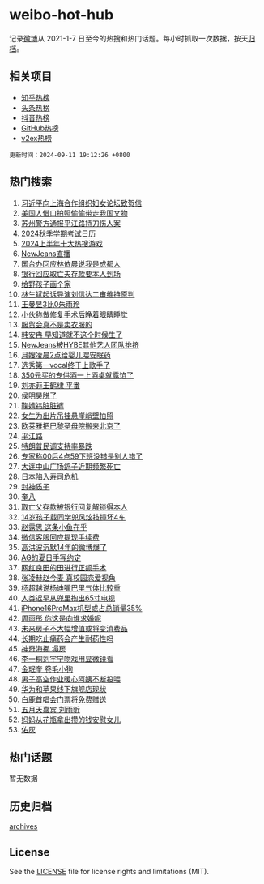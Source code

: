 # weibo-hot-hub

记录[微博](https://www.weibo.com)从 2021-1-7 日至今的热搜和热门话题。每小时抓取一次数据，按天[归档](archives)。

## 相关项目

- [知乎热榜](https://github.com/lonnyzhang423/zhihu-hot-hub)
- [头条热榜](https://github.com/lonnyzhang423/toutiao-hot-hub)
- [抖音热榜](https://github.com/lonnyzhang423/douyin-hot-hub)
- [GitHub热榜](https://github.com/lonnyzhang423/github-hot-hub)
- [v2ex热榜](https://github.com/lonnyzhang423/v2ex-hot-hub)


`更新时间：2024-09-11 19:12:26 +0800`

## 热门搜索

1. [习近平向上海合作组织妇女论坛致贺信](https://m.weibo.cn/search?containerid=100103type%3D1%26t%3D10%26q%3D%23%E4%B9%A0%E8%BF%91%E5%B9%B3%E5%90%91%E4%B8%8A%E6%B5%B7%E5%90%88%E4%BD%9C%E7%BB%84%E7%BB%87%E5%A6%87%E5%A5%B3%E8%AE%BA%E5%9D%9B%E8%87%B4%E8%B4%BA%E4%BF%A1%23&stream_entry_id=51&isnewpage=1&extparam=seat%3D1%26filter_type%3Drealtimehot%26stream_entry_id%3D51%26c_type%3D51%26q%3D%2523%25E4%25B9%25A0%25E8%25BF%2591%25E5%25B9%25B3%25E5%2590%2591%25E4%25B8%258A%25E6%25B5%25B7%25E5%2590%2588%25E4%25BD%259C%25E7%25BB%2584%25E7%25BB%2587%25E5%25A6%2587%25E5%25A5%25B3%25E8%25AE%25BA%25E5%259D%259B%25E8%2587%25B4%25E8%25B4%25BA%25E4%25BF%25A1%2523%26cate%3D10103%26dgr%3D0%26pos%3D0%26display_time%3D1726053145%26pre_seqid%3D172605314530301448938)
1. [美国人借口拍照偷偷带走我国文物](https://m.weibo.cn/search?containerid=100103type%3D1%26t%3D10%26q%3D%23%E7%BE%8E%E5%9B%BD%E4%BA%BA%E5%80%9F%E5%8F%A3%E6%8B%8D%E7%85%A7%E5%81%B7%E5%81%B7%E5%B8%A6%E8%B5%B0%E6%88%91%E5%9B%BD%E6%96%87%E7%89%A9%23&stream_entry_id=31&isnewpage=1&extparam=seat%3D1%26lcate%3D5001%26c_type%3D31%26band_rank%3D1%26q%3D%2523%25E7%25BE%258E%25E5%259B%25BD%25E4%25BA%25BA%25E5%2580%259F%25E5%258F%25A3%25E6%258B%258D%25E7%2585%25A7%25E5%2581%25B7%25E5%2581%25B7%25E5%25B8%25A6%25E8%25B5%25B0%25E6%2588%2591%25E5%259B%25BD%25E6%2596%2587%25E7%2589%25A9%2523%26dgr%3D0%26pos%3D0%26stream_entry_id%3D31%26flag%3D2%26cate%3D5001%26realpos%3D1%26filter_type%3Drealtimehot%26display_time%3D1726053145%26pre_seqid%3D172605314530301448938)
1. [苏州警方通报平江路持刀伤人案](https://m.weibo.cn/search?containerid=100103type%3D1%26t%3D10%26q%3D%23%E8%8B%8F%E5%B7%9E%E8%AD%A6%E6%96%B9%E9%80%9A%E6%8A%A5%E5%B9%B3%E6%B1%9F%E8%B7%AF%E6%8C%81%E5%88%80%E4%BC%A4%E4%BA%BA%E6%A1%88%23&stream_entry_id=31&isnewpage=1&extparam=seat%3D1%26lcate%3D5001%26c_type%3D31%26band_rank%3D2%26q%3D%2523%25E8%258B%258F%25E5%25B7%259E%25E8%25AD%25A6%25E6%2596%25B9%25E9%2580%259A%25E6%258A%25A5%25E5%25B9%25B3%25E6%25B1%259F%25E8%25B7%25AF%25E6%258C%2581%25E5%2588%2580%25E4%25BC%25A4%25E4%25BA%25BA%25E6%25A1%2588%2523%26dgr%3D0%26pos%3D1%26stream_entry_id%3D31%26flag%3D1%26cate%3D5001%26realpos%3D2%26filter_type%3Drealtimehot%26display_time%3D1726053145%26pre_seqid%3D172605314530301448938)
1. [2024秋季学期考试日历](https://m.weibo.cn/search?containerid=100103type%3D1%26t%3D10%26q%3D%232024%E7%A7%8B%E5%AD%A3%E5%AD%A6%E6%9C%9F%E8%80%83%E8%AF%95%E6%97%A5%E5%8E%86%23&stream_entry_id=31&isnewpage=1&extparam=seat%3D1%26lcate%3D5001%26c_type%3D31%26band_rank%3D3%26q%3D%25232024%25E7%25A7%258B%25E5%25AD%25A3%25E5%25AD%25A6%25E6%259C%259F%25E8%2580%2583%25E8%25AF%2595%25E6%2597%25A5%25E5%258E%2586%2523%26dgr%3D0%26pos%3D2%26stream_entry_id%3D31%26flag%3D0%26cate%3D5001%26realpos%3D3%26filter_type%3Drealtimehot%26display_time%3D1726053145%26pre_seqid%3D172605314530301448938)
1. [2024上半年十大热搜游戏](https://m.weibo.cn/search?containerid=100103type%3D1%26t%3D10%26q%3D%232024%E4%B8%8A%E5%8D%8A%E5%B9%B4%E5%8D%81%E5%A4%A7%E7%83%AD%E6%90%9C%E6%B8%B8%E6%88%8F%23&stream_entry_id=31&isnewpage=1&extparam=seat%3D1%26lcate%3D5001%26c_type%3D31%26band_rank%3D4%26cate%3D5001%26is_ad_pos%3D1%26pos%3D3%26adid%3D254845%26stream_entry_id%3D31%26filter_type%3Drealtimehot%26q%3D%25232024%25E4%25B8%258A%25E5%258D%258A%25E5%25B9%25B4%25E5%258D%2581%25E5%25A4%25A7%25E7%2583%25AD%25E6%2590%259C%25E6%25B8%25B8%25E6%2588%258F%2523%26dgr%3D0%26display_time%3D1726053145%26pre_seqid%3D172605314530301448938)
1. [NewJeans直播](https://m.weibo.cn/search?containerid=100103type%3D1%26t%3D10%26q%3D%23NewJeans%E7%9B%B4%E6%92%AD%23&stream_entry_id=31&isnewpage=1&extparam=seat%3D1%26lcate%3D5001%26c_type%3D31%26band_rank%3D4%26q%3D%2523NewJeans%25E7%259B%25B4%25E6%2592%25AD%2523%26dgr%3D0%26pos%3D4%26stream_entry_id%3D31%26flag%3D1%26cate%3D5001%26realpos%3D4%26filter_type%3Drealtimehot%26display_time%3D1726053145%26pre_seqid%3D172605314530301448938)
1. [国台办回应林依晨说我是成都人](https://m.weibo.cn/search?containerid=100103type%3D1%26t%3D10%26q%3D%23%E5%9B%BD%E5%8F%B0%E5%8A%9E%E5%9B%9E%E5%BA%94%E6%9E%97%E4%BE%9D%E6%99%A8%E8%AF%B4%E6%88%91%E6%98%AF%E6%88%90%E9%83%BD%E4%BA%BA%23&stream_entry_id=31&isnewpage=1&extparam=seat%3D1%26lcate%3D5001%26c_type%3D31%26band_rank%3D5%26q%3D%2523%25E5%259B%25BD%25E5%258F%25B0%25E5%258A%259E%25E5%259B%259E%25E5%25BA%2594%25E6%259E%2597%25E4%25BE%259D%25E6%2599%25A8%25E8%25AF%25B4%25E6%2588%2591%25E6%2598%25AF%25E6%2588%2590%25E9%2583%25BD%25E4%25BA%25BA%2523%26dgr%3D0%26pos%3D5%26stream_entry_id%3D31%26flag%3D0%26cate%3D5001%26realpos%3D5%26filter_type%3Drealtimehot%26display_time%3D1726053145%26pre_seqid%3D172605314530301448938)
1. [银行回应取亡夫存款要本人到场](https://m.weibo.cn/search?containerid=100103type%3D1%26t%3D10%26q%3D%23%E9%93%B6%E8%A1%8C%E5%9B%9E%E5%BA%94%E5%8F%96%E4%BA%A1%E5%A4%AB%E5%AD%98%E6%AC%BE%E8%A6%81%E6%9C%AC%E4%BA%BA%E5%88%B0%E5%9C%BA%23&stream_entry_id=31&isnewpage=1&extparam=seat%3D1%26lcate%3D5001%26c_type%3D31%26band_rank%3D6%26q%3D%2523%25E9%2593%25B6%25E8%25A1%258C%25E5%259B%259E%25E5%25BA%2594%25E5%258F%2596%25E4%25BA%25A1%25E5%25A4%25AB%25E5%25AD%2598%25E6%25AC%25BE%25E8%25A6%2581%25E6%259C%25AC%25E4%25BA%25BA%25E5%2588%25B0%25E5%259C%25BA%2523%26dgr%3D0%26pos%3D6%26stream_entry_id%3D31%26flag%3D0%26cate%3D5001%26realpos%3D6%26filter_type%3Drealtimehot%26display_time%3D1726053145%26pre_seqid%3D172605314530301448938)
1. [给野孩子画个家](https://m.weibo.cn/search?containerid=100103type%3D1%26t%3D10%26q%3D%23%E7%BB%99%E9%87%8E%E5%AD%A9%E5%AD%90%E7%94%BB%E4%B8%AA%E5%AE%B6%23&stream_entry_id=31&isnewpage=1&extparam=seat%3D1%26lcate%3D5001%26c_type%3D31%26band_rank%3D7%26cate%3D5001%26is_ad_pos%3D1%26pos%3D7%26adid%3D254674%26stream_entry_id%3D31%26filter_type%3Drealtimehot%26q%3D%2523%25E7%25BB%2599%25E9%2587%258E%25E5%25AD%25A9%25E5%25AD%2590%25E7%2594%25BB%25E4%25B8%25AA%25E5%25AE%25B6%2523%26dgr%3D0%26display_time%3D1726053145%26pre_seqid%3D172605314530301448938)
1. [林生斌起诉导演刘信达二审维持原判](https://m.weibo.cn/search?containerid=100103type%3D1%26t%3D10%26q%3D%23%E6%9E%97%E7%94%9F%E6%96%8C%E8%B5%B7%E8%AF%89%E5%AF%BC%E6%BC%94%E5%88%98%E4%BF%A1%E8%BE%BE%E4%BA%8C%E5%AE%A1%E7%BB%B4%E6%8C%81%E5%8E%9F%E5%88%A4%23&stream_entry_id=31&isnewpage=1&extparam=seat%3D1%26lcate%3D5001%26c_type%3D31%26band_rank%3D7%26q%3D%2523%25E6%259E%2597%25E7%2594%259F%25E6%2596%258C%25E8%25B5%25B7%25E8%25AF%2589%25E5%25AF%25BC%25E6%25BC%2594%25E5%2588%2598%25E4%25BF%25A1%25E8%25BE%25BE%25E4%25BA%258C%25E5%25AE%25A1%25E7%25BB%25B4%25E6%258C%2581%25E5%258E%259F%25E5%2588%25A4%2523%26dgr%3D0%26pos%3D8%26stream_entry_id%3D31%26flag%3D0%26cate%3D5001%26realpos%3D7%26filter_type%3Drealtimehot%26display_time%3D1726053145%26pre_seqid%3D172605314530301448938)
1. [王曼昱3比0朱雨玲](https://m.weibo.cn/search?containerid=100103type%3D1%26t%3D10%26q%3D%23%E7%8E%8B%E6%9B%BC%E6%98%B13%E6%AF%940%E6%9C%B1%E9%9B%A8%E7%8E%B2%23&stream_entry_id=31&isnewpage=1&extparam=seat%3D1%26lcate%3D5001%26c_type%3D31%26band_rank%3D8%26q%3D%2523%25E7%258E%258B%25E6%259B%25BC%25E6%2598%25B13%25E6%25AF%25940%25E6%259C%25B1%25E9%259B%25A8%25E7%258E%25B2%2523%26dgr%3D0%26pos%3D9%26stream_entry_id%3D31%26flag%3D1%26cate%3D5001%26realpos%3D8%26filter_type%3Drealtimehot%26display_time%3D1726053145%26pre_seqid%3D172605314530301448938)
1. [小伙称做修复手术后睁着眼睛睡觉](https://m.weibo.cn/search?containerid=100103type%3D1%26t%3D10%26q%3D%23%E5%B0%8F%E4%BC%99%E7%A7%B0%E5%81%9A%E4%BF%AE%E5%A4%8D%E6%89%8B%E6%9C%AF%E5%90%8E%E7%9D%81%E7%9D%80%E7%9C%BC%E7%9D%9B%E7%9D%A1%E8%A7%89%23&stream_entry_id=31&isnewpage=1&extparam=seat%3D1%26lcate%3D5001%26c_type%3D31%26band_rank%3D9%26q%3D%2523%25E5%25B0%258F%25E4%25BC%2599%25E7%25A7%25B0%25E5%2581%259A%25E4%25BF%25AE%25E5%25A4%258D%25E6%2589%258B%25E6%259C%25AF%25E5%2590%258E%25E7%259D%2581%25E7%259D%2580%25E7%259C%25BC%25E7%259D%259B%25E7%259D%25A1%25E8%25A7%2589%2523%26dgr%3D0%26pos%3D10%26stream_entry_id%3D31%26flag%3D0%26cate%3D5001%26realpos%3D9%26filter_type%3Drealtimehot%26display_time%3D1726053145%26pre_seqid%3D172605314530301448938)
1. [服贸会真不是卖衣服的](https://m.weibo.cn/search?containerid=100103type%3D1%26t%3D10%26q%3D%23%E6%9C%8D%E8%B4%B8%E4%BC%9A%E7%9C%9F%E4%B8%8D%E6%98%AF%E5%8D%96%E8%A1%A3%E6%9C%8D%E7%9A%84%23&stream_entry_id=31&isnewpage=1&extparam=seat%3D1%26lcate%3D5001%26c_type%3D31%26band_rank%3D10%26q%3D%2523%25E6%259C%258D%25E8%25B4%25B8%25E4%25BC%259A%25E7%259C%259F%25E4%25B8%258D%25E6%2598%25AF%25E5%258D%2596%25E8%25A1%25A3%25E6%259C%258D%25E7%259A%2584%2523%26dgr%3D0%26pos%3D11%26stream_entry_id%3D31%26flag%3D1%26cate%3D5001%26realpos%3D10%26filter_type%3Drealtimehot%26display_time%3D1726053145%26pre_seqid%3D172605314530301448938)
1. [韩安冉 早知道就不这个时候生了](https://m.weibo.cn/search?containerid=100103type%3D1%26t%3D10%26q%3D%E9%9F%A9%E5%AE%89%E5%86%89+%E6%97%A9%E7%9F%A5%E9%81%93%E5%B0%B1%E4%B8%8D%E8%BF%99%E4%B8%AA%E6%97%B6%E5%80%99%E7%94%9F%E4%BA%86&stream_entry_id=31&isnewpage=1&extparam=seat%3D1%26lcate%3D5001%26c_type%3D31%26band_rank%3D11%26q%3D%25E9%259F%25A9%25E5%25AE%2589%25E5%2586%2589%2520%25E6%2597%25A9%25E7%259F%25A5%25E9%2581%2593%25E5%25B0%25B1%25E4%25B8%258D%25E8%25BF%2599%25E4%25B8%25AA%25E6%2597%25B6%25E5%2580%2599%25E7%2594%259F%25E4%25BA%2586%26dgr%3D0%26pos%3D12%26stream_entry_id%3D31%26flag%3D1%26cate%3D5001%26realpos%3D11%26filter_type%3Drealtimehot%26display_time%3D1726053145%26pre_seqid%3D172605314530301448938)
1. [NewJeans被HYBE其他艺人团队排挤](https://m.weibo.cn/search?containerid=100103type%3D1%26t%3D10%26q%3D%23NewJeans%E8%A2%ABHYBE%E5%85%B6%E4%BB%96%E8%89%BA%E4%BA%BA%E5%9B%A2%E9%98%9F%E6%8E%92%E6%8C%A4%23&stream_entry_id=31&isnewpage=1&extparam=seat%3D1%26lcate%3D5001%26c_type%3D31%26band_rank%3D12%26q%3D%2523NewJeans%25E8%25A2%25ABHYBE%25E5%2585%25B6%25E4%25BB%2596%25E8%2589%25BA%25E4%25BA%25BA%25E5%259B%25A2%25E9%2598%259F%25E6%258E%2592%25E6%258C%25A4%2523%26dgr%3D0%26pos%3D13%26stream_entry_id%3D31%26flag%3D1%26cate%3D5001%26realpos%3D12%26filter_type%3Drealtimehot%26display_time%3D1726053145%26pre_seqid%3D172605314530301448938)
1. [月嫂凌晨2点给婴儿喂安眠药](https://m.weibo.cn/search?containerid=100103type%3D1%26t%3D10%26q%3D%23%E6%9C%88%E5%AB%82%E5%87%8C%E6%99%A82%E7%82%B9%E7%BB%99%E5%A9%B4%E5%84%BF%E5%96%82%E5%AE%89%E7%9C%A0%E8%8D%AF%23&stream_entry_id=31&isnewpage=1&extparam=seat%3D1%26lcate%3D5001%26c_type%3D31%26band_rank%3D13%26q%3D%2523%25E6%259C%2588%25E5%25AB%2582%25E5%2587%258C%25E6%2599%25A82%25E7%2582%25B9%25E7%25BB%2599%25E5%25A9%25B4%25E5%2584%25BF%25E5%2596%2582%25E5%25AE%2589%25E7%259C%25A0%25E8%258D%25AF%2523%26dgr%3D0%26pos%3D14%26stream_entry_id%3D31%26flag%3D2%26cate%3D5001%26realpos%3D13%26filter_type%3Drealtimehot%26display_time%3D1726053145%26pre_seqid%3D172605314530301448938)
1. [选秀第一vocal终于上歌手了](https://m.weibo.cn/search?containerid=100103type%3D1%26t%3D10%26q%3D%E9%80%89%E7%A7%80%E7%AC%AC%E4%B8%80vocal%E7%BB%88%E4%BA%8E%E4%B8%8A%E6%AD%8C%E6%89%8B%E4%BA%86&stream_entry_id=31&isnewpage=1&extparam=seat%3D1%26lcate%3D5001%26c_type%3D31%26band_rank%3D14%26q%3D%25E9%2580%2589%25E7%25A7%2580%25E7%25AC%25AC%25E4%25B8%2580vocal%25E7%25BB%2588%25E4%25BA%258E%25E4%25B8%258A%25E6%25AD%258C%25E6%2589%258B%25E4%25BA%2586%26dgr%3D0%26pos%3D15%26stream_entry_id%3D31%26flag%3D0%26cate%3D5001%26realpos%3D14%26filter_type%3Drealtimehot%26display_time%3D1726053145%26pre_seqid%3D172605314530301448938)
1. [350元买的专供酒一上酒桌就露馅了](https://m.weibo.cn/search?containerid=100103type%3D1%26t%3D10%26q%3D%23350%E5%85%83%E4%B9%B0%E7%9A%84%E4%B8%93%E4%BE%9B%E9%85%92%E4%B8%80%E4%B8%8A%E9%85%92%E6%A1%8C%E5%B0%B1%E9%9C%B2%E9%A6%85%E4%BA%86%23&stream_entry_id=31&isnewpage=1&extparam=seat%3D1%26lcate%3D5001%26c_type%3D31%26band_rank%3D15%26q%3D%2523350%25E5%2585%2583%25E4%25B9%25B0%25E7%259A%2584%25E4%25B8%2593%25E4%25BE%259B%25E9%2585%2592%25E4%25B8%2580%25E4%25B8%258A%25E9%2585%2592%25E6%25A1%258C%25E5%25B0%25B1%25E9%259C%25B2%25E9%25A6%2585%25E4%25BA%2586%2523%26dgr%3D0%26pos%3D16%26stream_entry_id%3D31%26flag%3D1%26cate%3D5001%26realpos%3D15%26filter_type%3Drealtimehot%26display_time%3D1726053145%26pre_seqid%3D172605314530301448938)
1. [刘亦菲王鹤棣 平番](https://m.weibo.cn/search?containerid=100103type%3D1%26t%3D10%26q%3D%E5%88%98%E4%BA%A6%E8%8F%B2%E7%8E%8B%E9%B9%A4%E6%A3%A3+%E5%B9%B3%E7%95%AA&stream_entry_id=31&isnewpage=1&extparam=seat%3D1%26lcate%3D5001%26c_type%3D31%26band_rank%3D16%26q%3D%25E5%2588%2598%25E4%25BA%25A6%25E8%258F%25B2%25E7%258E%258B%25E9%25B9%25A4%25E6%25A3%25A3%2520%25E5%25B9%25B3%25E7%2595%25AA%26dgr%3D0%26pos%3D17%26stream_entry_id%3D31%26flag%3D0%26cate%3D5001%26realpos%3D16%26filter_type%3Drealtimehot%26display_time%3D1726053145%26pre_seqid%3D172605314530301448938)
1. [侯明昊脱了](https://m.weibo.cn/search?containerid=100103type%3D1%26t%3D10%26q%3D%23%E4%BE%AF%E6%98%8E%E6%98%8A%E8%84%B1%E4%BA%86%23&stream_entry_id=31&isnewpage=1&extparam=seat%3D1%26lcate%3D5001%26c_type%3D31%26band_rank%3D17%26q%3D%2523%25E4%25BE%25AF%25E6%2598%258E%25E6%2598%258A%25E8%2584%25B1%25E4%25BA%2586%2523%26dgr%3D0%26pos%3D18%26stream_entry_id%3D31%26flag%3D0%26cate%3D5001%26realpos%3D17%26filter_type%3Drealtimehot%26display_time%3D1726053145%26pre_seqid%3D172605314530301448938)
1. [鞠婧祎脏脏裤](https://m.weibo.cn/search?containerid=100103type%3D1%26t%3D10%26q%3D%23%E9%9E%A0%E5%A9%A7%E7%A5%8E%E8%84%8F%E8%84%8F%E8%A3%A4%23&stream_entry_id=31&isnewpage=1&extparam=seat%3D1%26lcate%3D5001%26c_type%3D31%26band_rank%3D18%26q%3D%2523%25E9%259E%25A0%25E5%25A9%25A7%25E7%25A5%258E%25E8%2584%258F%25E8%2584%258F%25E8%25A3%25A4%2523%26dgr%3D0%26pos%3D19%26stream_entry_id%3D31%26flag%3D1%26cate%3D5001%26realpos%3D18%26filter_type%3Drealtimehot%26display_time%3D1726053145%26pre_seqid%3D172605314530301448938)
1. [女生为出片吊挂悬崖峭壁拍照](https://m.weibo.cn/search?containerid=100103type%3D1%26t%3D10%26q%3D%23%E5%A5%B3%E7%94%9F%E4%B8%BA%E5%87%BA%E7%89%87%E5%90%8A%E6%8C%82%E6%82%AC%E5%B4%96%E5%B3%AD%E5%A3%81%E6%8B%8D%E7%85%A7%23&stream_entry_id=31&isnewpage=1&extparam=seat%3D1%26lcate%3D5001%26c_type%3D31%26band_rank%3D19%26q%3D%2523%25E5%25A5%25B3%25E7%2594%259F%25E4%25B8%25BA%25E5%2587%25BA%25E7%2589%2587%25E5%2590%258A%25E6%258C%2582%25E6%2582%25AC%25E5%25B4%2596%25E5%25B3%25AD%25E5%25A3%2581%25E6%258B%258D%25E7%2585%25A7%2523%26dgr%3D0%26pos%3D20%26stream_entry_id%3D31%26flag%3D1%26cate%3D5001%26realpos%3D19%26filter_type%3Drealtimehot%26display_time%3D1726053145%26pre_seqid%3D172605314530301448938)
1. [欧莱雅把巴黎圣母院搬来北京了](https://m.weibo.cn/search?containerid=100103type%3D1%26t%3D10%26q%3D%23%E6%AC%A7%E8%8E%B1%E9%9B%85%E6%8A%8A%E5%B7%B4%E9%BB%8E%E5%9C%A3%E6%AF%8D%E9%99%A2%E6%90%AC%E6%9D%A5%E5%8C%97%E4%BA%AC%E4%BA%86%23&stream_entry_id=31&isnewpage=1&extparam=seat%3D1%26lcate%3D5001%26c_type%3D31%26band_rank%3D20%26q%3D%2523%25E6%25AC%25A7%25E8%258E%25B1%25E9%259B%2585%25E6%258A%258A%25E5%25B7%25B4%25E9%25BB%258E%25E5%259C%25A3%25E6%25AF%258D%25E9%2599%25A2%25E6%2590%25AC%25E6%259D%25A5%25E5%258C%2597%25E4%25BA%25AC%25E4%25BA%2586%2523%26dgr%3D0%26pos%3D21%26adid%3D254629%26stream_entry_id%3D31%26flag%3D0%26cate%3D5001%26realpos%3D20%26filter_type%3Drealtimehot%26display_time%3D1726053145%26pre_seqid%3D172605314530301448938)
1. [平江路](https://m.weibo.cn/search?containerid=100103type%3D1%26t%3D10%26q%3D%E5%B9%B3%E6%B1%9F%E8%B7%AF&stream_entry_id=31&isnewpage=1&extparam=seat%3D1%26lcate%3D5001%26c_type%3D31%26band_rank%3D21%26q%3D%25E5%25B9%25B3%25E6%25B1%259F%25E8%25B7%25AF%26dgr%3D0%26pos%3D22%26stream_entry_id%3D31%26flag%3D0%26cate%3D5001%26realpos%3D21%26filter_type%3Drealtimehot%26display_time%3D1726053145%26pre_seqid%3D172605314530301448938)
1. [特朗普民调支持率暴跌](https://m.weibo.cn/search?containerid=100103type%3D1%26t%3D10%26q%3D%23%E7%89%B9%E6%9C%97%E6%99%AE%E6%B0%91%E8%B0%83%E6%94%AF%E6%8C%81%E7%8E%87%E6%9A%B4%E8%B7%8C%23&stream_entry_id=31&isnewpage=1&extparam=seat%3D1%26lcate%3D5001%26c_type%3D31%26band_rank%3D22%26q%3D%2523%25E7%2589%25B9%25E6%259C%2597%25E6%2599%25AE%25E6%25B0%2591%25E8%25B0%2583%25E6%2594%25AF%25E6%258C%2581%25E7%258E%2587%25E6%259A%25B4%25E8%25B7%258C%2523%26dgr%3D0%26pos%3D23%26stream_entry_id%3D31%26flag%3D1%26cate%3D5001%26realpos%3D22%26filter_type%3Drealtimehot%26display_time%3D1726053145%26pre_seqid%3D172605314530301448938)
1. [专家称00后4点59下班没错是别人错了](https://m.weibo.cn/search?containerid=100103type%3D1%26t%3D10%26q%3D%23%E4%B8%93%E5%AE%B6%E7%A7%B000%E5%90%8E4%E7%82%B959%E4%B8%8B%E7%8F%AD%E6%B2%A1%E9%94%99%E6%98%AF%E5%88%AB%E4%BA%BA%E9%94%99%E4%BA%86%23&stream_entry_id=31&isnewpage=1&extparam=seat%3D1%26lcate%3D5001%26c_type%3D31%26band_rank%3D23%26q%3D%2523%25E4%25B8%2593%25E5%25AE%25B6%25E7%25A7%25B000%25E5%2590%258E4%25E7%2582%25B959%25E4%25B8%258B%25E7%258F%25AD%25E6%25B2%25A1%25E9%2594%2599%25E6%2598%25AF%25E5%2588%25AB%25E4%25BA%25BA%25E9%2594%2599%25E4%25BA%2586%2523%26dgr%3D0%26pos%3D24%26stream_entry_id%3D31%26flag%3D0%26cate%3D5001%26realpos%3D23%26filter_type%3Drealtimehot%26display_time%3D1726053145%26pre_seqid%3D172605314530301448938)
1. [大连中山广场鸽子近期频繁死亡](https://m.weibo.cn/search?containerid=100103type%3D1%26t%3D10%26q%3D%23%E5%A4%A7%E8%BF%9E%E4%B8%AD%E5%B1%B1%E5%B9%BF%E5%9C%BA%E9%B8%BD%E5%AD%90%E8%BF%91%E6%9C%9F%E9%A2%91%E7%B9%81%E6%AD%BB%E4%BA%A1%23&stream_entry_id=31&isnewpage=1&extparam=seat%3D1%26lcate%3D5001%26c_type%3D31%26band_rank%3D24%26q%3D%2523%25E5%25A4%25A7%25E8%25BF%259E%25E4%25B8%25AD%25E5%25B1%25B1%25E5%25B9%25BF%25E5%259C%25BA%25E9%25B8%25BD%25E5%25AD%2590%25E8%25BF%2591%25E6%259C%259F%25E9%25A2%2591%25E7%25B9%2581%25E6%25AD%25BB%25E4%25BA%25A1%2523%26dgr%3D0%26pos%3D25%26stream_entry_id%3D31%26flag%3D1%26cate%3D5001%26realpos%3D24%26filter_type%3Drealtimehot%26display_time%3D1726053145%26pre_seqid%3D172605314530301448938)
1. [日本陷入寿司危机](https://m.weibo.cn/search?containerid=100103type%3D1%26t%3D10%26q%3D%23%E6%97%A5%E6%9C%AC%E9%99%B7%E5%85%A5%E5%AF%BF%E5%8F%B8%E5%8D%B1%E6%9C%BA%23&stream_entry_id=31&isnewpage=1&extparam=seat%3D1%26lcate%3D5001%26c_type%3D31%26band_rank%3D25%26q%3D%2523%25E6%2597%25A5%25E6%259C%25AC%25E9%2599%25B7%25E5%2585%25A5%25E5%25AF%25BF%25E5%258F%25B8%25E5%258D%25B1%25E6%259C%25BA%2523%26dgr%3D0%26pos%3D26%26stream_entry_id%3D31%26flag%3D1%26cate%3D5001%26realpos%3D25%26filter_type%3Drealtimehot%26display_time%3D1726053145%26pre_seqid%3D172605314530301448938)
1. [封神质子](https://m.weibo.cn/search?containerid=100103type%3D1%26t%3D10%26q%3D%E5%B0%81%E7%A5%9E%E8%B4%A8%E5%AD%90&stream_entry_id=31&isnewpage=1&extparam=seat%3D1%26lcate%3D5001%26c_type%3D31%26band_rank%3D26%26q%3D%25E5%25B0%2581%25E7%25A5%259E%25E8%25B4%25A8%25E5%25AD%2590%26dgr%3D0%26pos%3D27%26stream_entry_id%3D31%26flag%3D0%26cate%3D5001%26realpos%3D26%26filter_type%3Drealtimehot%26display_time%3D1726053145%26pre_seqid%3D172605314530301448938)
1. [奎八](https://m.weibo.cn/search?containerid=100103type%3D1%26t%3D10%26q%3D%E5%A5%8E%E5%85%AB&stream_entry_id=31&isnewpage=1&extparam=seat%3D1%26lcate%3D5001%26c_type%3D31%26band_rank%3D27%26q%3D%25E5%25A5%258E%25E5%2585%25AB%26dgr%3D0%26pos%3D28%26stream_entry_id%3D31%26flag%3D1%26cate%3D5001%26realpos%3D27%26filter_type%3Drealtimehot%26display_time%3D1726053145%26pre_seqid%3D172605314530301448938)
1. [取亡父存款被银行回复解锁得本人](https://m.weibo.cn/search?containerid=100103type%3D1%26t%3D10%26q%3D%23%E5%8F%96%E4%BA%A1%E7%88%B6%E5%AD%98%E6%AC%BE%E8%A2%AB%E9%93%B6%E8%A1%8C%E5%9B%9E%E5%A4%8D%E8%A7%A3%E9%94%81%E5%BE%97%E6%9C%AC%E4%BA%BA%23&stream_entry_id=31&isnewpage=1&extparam=seat%3D1%26lcate%3D5001%26c_type%3D31%26band_rank%3D28%26q%3D%2523%25E5%258F%2596%25E4%25BA%25A1%25E7%2588%25B6%25E5%25AD%2598%25E6%25AC%25BE%25E8%25A2%25AB%25E9%2593%25B6%25E8%25A1%258C%25E5%259B%259E%25E5%25A4%258D%25E8%25A7%25A3%25E9%2594%2581%25E5%25BE%2597%25E6%259C%25AC%25E4%25BA%25BA%2523%26dgr%3D0%26pos%3D29%26stream_entry_id%3D31%26flag%3D0%26cate%3D5001%26realpos%3D28%26filter_type%3Drealtimehot%26display_time%3D1726053145%26pre_seqid%3D172605314530301448938)
1. [14岁孩子载同学兜风炫技撞坏4车](https://m.weibo.cn/search?containerid=100103type%3D1%26t%3D10%26q%3D%2314%E5%B2%81%E5%AD%A9%E5%AD%90%E8%BD%BD%E5%90%8C%E5%AD%A6%E5%85%9C%E9%A3%8E%E7%82%AB%E6%8A%80%E6%92%9E%E5%9D%8F4%E8%BD%A6%23&stream_entry_id=31&isnewpage=1&extparam=seat%3D1%26lcate%3D5001%26c_type%3D31%26band_rank%3D29%26q%3D%252314%25E5%25B2%2581%25E5%25AD%25A9%25E5%25AD%2590%25E8%25BD%25BD%25E5%2590%258C%25E5%25AD%25A6%25E5%2585%259C%25E9%25A3%258E%25E7%2582%25AB%25E6%258A%2580%25E6%2592%259E%25E5%259D%258F4%25E8%25BD%25A6%2523%26dgr%3D0%26pos%3D30%26stream_entry_id%3D31%26flag%3D1%26cate%3D5001%26realpos%3D29%26filter_type%3Drealtimehot%26display_time%3D1726053145%26pre_seqid%3D172605314530301448938)
1. [赵露思 这条小鱼在乎](https://m.weibo.cn/search?containerid=100103type%3D1%26t%3D10%26q%3D%E8%B5%B5%E9%9C%B2%E6%80%9D+%E8%BF%99%E6%9D%A1%E5%B0%8F%E9%B1%BC%E5%9C%A8%E4%B9%8E&stream_entry_id=31&isnewpage=1&extparam=seat%3D1%26lcate%3D5001%26c_type%3D31%26band_rank%3D30%26q%3D%25E8%25B5%25B5%25E9%259C%25B2%25E6%2580%259D%2520%25E8%25BF%2599%25E6%259D%25A1%25E5%25B0%258F%25E9%25B1%25BC%25E5%259C%25A8%25E4%25B9%258E%26dgr%3D0%26pos%3D31%26stream_entry_id%3D31%26flag%3D1%26cate%3D5001%26realpos%3D30%26filter_type%3Drealtimehot%26display_time%3D1726053145%26pre_seqid%3D172605314530301448938)
1. [微信客服回应提现手续费](https://m.weibo.cn/search?containerid=100103type%3D1%26t%3D10%26q%3D%23%E5%BE%AE%E4%BF%A1%E5%AE%A2%E6%9C%8D%E5%9B%9E%E5%BA%94%E6%8F%90%E7%8E%B0%E6%89%8B%E7%BB%AD%E8%B4%B9%23&stream_entry_id=31&isnewpage=1&extparam=seat%3D1%26lcate%3D5001%26c_type%3D31%26band_rank%3D31%26q%3D%2523%25E5%25BE%25AE%25E4%25BF%25A1%25E5%25AE%25A2%25E6%259C%258D%25E5%259B%259E%25E5%25BA%2594%25E6%258F%2590%25E7%258E%25B0%25E6%2589%258B%25E7%25BB%25AD%25E8%25B4%25B9%2523%26dgr%3D0%26pos%3D32%26stream_entry_id%3D31%26flag%3D0%26cate%3D5001%26realpos%3D31%26filter_type%3Drealtimehot%26display_time%3D1726053145%26pre_seqid%3D172605314530301448938)
1. [高洪波沉默14年的微博爆了](https://m.weibo.cn/search?containerid=100103type%3D1%26t%3D10%26q%3D%23%E9%AB%98%E6%B4%AA%E6%B3%A2%E6%B2%89%E9%BB%9814%E5%B9%B4%E7%9A%84%E5%BE%AE%E5%8D%9A%E7%88%86%E4%BA%86%23&stream_entry_id=31&isnewpage=1&extparam=seat%3D1%26lcate%3D5001%26c_type%3D31%26band_rank%3D32%26q%3D%2523%25E9%25AB%2598%25E6%25B4%25AA%25E6%25B3%25A2%25E6%25B2%2589%25E9%25BB%259814%25E5%25B9%25B4%25E7%259A%2584%25E5%25BE%25AE%25E5%258D%259A%25E7%2588%2586%25E4%25BA%2586%2523%26dgr%3D0%26pos%3D33%26stream_entry_id%3D31%26flag%3D1%26cate%3D5001%26realpos%3D32%26filter_type%3Drealtimehot%26display_time%3D1726053145%26pre_seqid%3D172605314530301448938)
1. [AG的夏日手写约定](https://m.weibo.cn/search?containerid=100103type%3D1%26t%3D10%26q%3D%23AG%E7%9A%84%E5%A4%8F%E6%97%A5%E6%89%8B%E5%86%99%E7%BA%A6%E5%AE%9A%23&stream_entry_id=31&isnewpage=1&extparam=seat%3D1%26lcate%3D5001%26c_type%3D31%26band_rank%3D33%26q%3D%2523AG%25E7%259A%2584%25E5%25A4%258F%25E6%2597%25A5%25E6%2589%258B%25E5%2586%2599%25E7%25BA%25A6%25E5%25AE%259A%2523%26dgr%3D0%26pos%3D34%26stream_entry_id%3D31%26flag%3D1%26cate%3D5001%26realpos%3D33%26filter_type%3Drealtimehot%26display_time%3D1726053145%26pre_seqid%3D172605314530301448938)
1. [网红良田的田进行正颌手术](https://m.weibo.cn/search?containerid=100103type%3D1%26t%3D10%26q%3D%23%E7%BD%91%E7%BA%A2%E8%89%AF%E7%94%B0%E7%9A%84%E7%94%B0%E8%BF%9B%E8%A1%8C%E6%AD%A3%E9%A2%8C%E6%89%8B%E6%9C%AF%23&stream_entry_id=31&isnewpage=1&extparam=seat%3D1%26lcate%3D5001%26c_type%3D31%26band_rank%3D34%26q%3D%2523%25E7%25BD%2591%25E7%25BA%25A2%25E8%2589%25AF%25E7%2594%25B0%25E7%259A%2584%25E7%2594%25B0%25E8%25BF%259B%25E8%25A1%258C%25E6%25AD%25A3%25E9%25A2%258C%25E6%2589%258B%25E6%259C%25AF%2523%26dgr%3D0%26pos%3D35%26stream_entry_id%3D31%26flag%3D1%26cate%3D5001%26realpos%3D34%26filter_type%3Drealtimehot%26display_time%3D1726053145%26pre_seqid%3D172605314530301448938)
1. [张凌赫赵今麦 真校园恋爱视角](https://m.weibo.cn/search?containerid=100103type%3D1%26t%3D10%26q%3D%E5%BC%A0%E5%87%8C%E8%B5%AB%E8%B5%B5%E4%BB%8A%E9%BA%A6+%E7%9C%9F%E6%A0%A1%E5%9B%AD%E6%81%8B%E7%88%B1%E8%A7%86%E8%A7%92&stream_entry_id=31&isnewpage=1&extparam=seat%3D1%26lcate%3D5001%26c_type%3D31%26band_rank%3D35%26q%3D%25E5%25BC%25A0%25E5%2587%258C%25E8%25B5%25AB%25E8%25B5%25B5%25E4%25BB%258A%25E9%25BA%25A6%2520%25E7%259C%259F%25E6%25A0%25A1%25E5%259B%25AD%25E6%2581%258B%25E7%2588%25B1%25E8%25A7%2586%25E8%25A7%2592%26dgr%3D0%26pos%3D36%26stream_entry_id%3D31%26flag%3D1%26cate%3D5001%26realpos%3D35%26filter_type%3Drealtimehot%26display_time%3D1726053145%26pre_seqid%3D172605314530301448938)
1. [杨超越说杨迪嘴巴里气体比较重](https://m.weibo.cn/search?containerid=100103type%3D1%26t%3D10%26q%3D%E6%9D%A8%E8%B6%85%E8%B6%8A%E8%AF%B4%E6%9D%A8%E8%BF%AA%E5%98%B4%E5%B7%B4%E9%87%8C%E6%B0%94%E4%BD%93%E6%AF%94%E8%BE%83%E9%87%8D&stream_entry_id=31&isnewpage=1&extparam=seat%3D1%26lcate%3D5001%26c_type%3D31%26band_rank%3D36%26q%3D%25E6%259D%25A8%25E8%25B6%2585%25E8%25B6%258A%25E8%25AF%25B4%25E6%259D%25A8%25E8%25BF%25AA%25E5%2598%25B4%25E5%25B7%25B4%25E9%2587%258C%25E6%25B0%2594%25E4%25BD%2593%25E6%25AF%2594%25E8%25BE%2583%25E9%2587%258D%26dgr%3D0%26pos%3D37%26stream_entry_id%3D31%26flag%3D0%26cate%3D5001%26realpos%3D36%26filter_type%3Drealtimehot%26display_time%3D1726053145%26pre_seqid%3D172605314530301448938)
1. [人类迟早从兜里掏出65寸电视](https://m.weibo.cn/search?containerid=100103type%3D1%26t%3D10%26q%3D%23%E4%BA%BA%E7%B1%BB%E8%BF%9F%E6%97%A9%E4%BB%8E%E5%85%9C%E9%87%8C%E6%8E%8F%E5%87%BA65%E5%AF%B8%E7%94%B5%E8%A7%86%23&stream_entry_id=31&isnewpage=1&extparam=seat%3D1%26lcate%3D5001%26c_type%3D31%26band_rank%3D37%26q%3D%2523%25E4%25BA%25BA%25E7%25B1%25BB%25E8%25BF%259F%25E6%2597%25A9%25E4%25BB%258E%25E5%2585%259C%25E9%2587%258C%25E6%258E%258F%25E5%2587%25BA65%25E5%25AF%25B8%25E7%2594%25B5%25E8%25A7%2586%2523%26dgr%3D0%26pos%3D38%26stream_entry_id%3D31%26flag%3D0%26cate%3D5001%26realpos%3D37%26filter_type%3Drealtimehot%26display_time%3D1726053145%26pre_seqid%3D172605314530301448938)
1. [iPhone16ProMax机型或占总销量35%](https://m.weibo.cn/search?containerid=100103type%3D1%26t%3D10%26q%3D%23iPhone16ProMax%E6%9C%BA%E5%9E%8B%E6%88%96%E5%8D%A0%E6%80%BB%E9%94%80%E9%87%8F35%25%23&stream_entry_id=31&isnewpage=1&extparam=seat%3D1%26lcate%3D5001%26c_type%3D31%26band_rank%3D38%26q%3D%2523iPhone16ProMax%25E6%259C%25BA%25E5%259E%258B%25E6%2588%2596%25E5%258D%25A0%25E6%2580%25BB%25E9%2594%2580%25E9%2587%258F35%2525%2523%26dgr%3D0%26pos%3D39%26stream_entry_id%3D31%26flag%3D1%26cate%3D5001%26realpos%3D38%26filter_type%3Drealtimehot%26display_time%3D1726053145%26pre_seqid%3D172605314530301448938)
1. [周雨彤 你这是向谁求婚呢](https://m.weibo.cn/search?containerid=100103type%3D1%26t%3D10%26q%3D%E5%91%A8%E9%9B%A8%E5%BD%A4+%E4%BD%A0%E8%BF%99%E6%98%AF%E5%90%91%E8%B0%81%E6%B1%82%E5%A9%9A%E5%91%A2&stream_entry_id=31&isnewpage=1&extparam=seat%3D1%26lcate%3D5001%26c_type%3D31%26band_rank%3D39%26q%3D%25E5%2591%25A8%25E9%259B%25A8%25E5%25BD%25A4%2520%25E4%25BD%25A0%25E8%25BF%2599%25E6%2598%25AF%25E5%2590%2591%25E8%25B0%2581%25E6%25B1%2582%25E5%25A9%259A%25E5%2591%25A2%26dgr%3D0%26pos%3D40%26stream_entry_id%3D31%26flag%3D0%26cate%3D5001%26realpos%3D39%26filter_type%3Drealtimehot%26display_time%3D1726053145%26pre_seqid%3D172605314530301448938)
1. [未来房子不大幅增值或将变消费品](https://m.weibo.cn/search?containerid=100103type%3D1%26t%3D10%26q%3D%23%E6%9C%AA%E6%9D%A5%E6%88%BF%E5%AD%90%E4%B8%8D%E5%A4%A7%E5%B9%85%E5%A2%9E%E5%80%BC%E6%88%96%E5%B0%86%E5%8F%98%E6%B6%88%E8%B4%B9%E5%93%81%23&stream_entry_id=31&isnewpage=1&extparam=seat%3D1%26lcate%3D5001%26c_type%3D31%26band_rank%3D40%26q%3D%2523%25E6%259C%25AA%25E6%259D%25A5%25E6%2588%25BF%25E5%25AD%2590%25E4%25B8%258D%25E5%25A4%25A7%25E5%25B9%2585%25E5%25A2%259E%25E5%2580%25BC%25E6%2588%2596%25E5%25B0%2586%25E5%258F%2598%25E6%25B6%2588%25E8%25B4%25B9%25E5%2593%2581%2523%26dgr%3D0%26pos%3D41%26stream_entry_id%3D31%26flag%3D0%26cate%3D5001%26realpos%3D40%26filter_type%3Drealtimehot%26display_time%3D1726053145%26pre_seqid%3D172605314530301448938)
1. [长期吃止痛药会产生耐药性吗](https://m.weibo.cn/search?containerid=100103type%3D1%26t%3D10%26q%3D%23%E9%95%BF%E6%9C%9F%E5%90%83%E6%AD%A2%E7%97%9B%E8%8D%AF%E4%BC%9A%E4%BA%A7%E7%94%9F%E8%80%90%E8%8D%AF%E6%80%A7%E5%90%97%23&stream_entry_id=31&isnewpage=1&extparam=seat%3D1%26lcate%3D5001%26c_type%3D31%26band_rank%3D41%26q%3D%2523%25E9%2595%25BF%25E6%259C%259F%25E5%2590%2583%25E6%25AD%25A2%25E7%2597%259B%25E8%258D%25AF%25E4%25BC%259A%25E4%25BA%25A7%25E7%2594%259F%25E8%2580%2590%25E8%258D%25AF%25E6%2580%25A7%25E5%2590%2597%2523%26dgr%3D0%26pos%3D42%26stream_entry_id%3D31%26flag%3D0%26cate%3D5001%26realpos%3D41%26filter_type%3Drealtimehot%26display_time%3D1726053145%26pre_seqid%3D172605314530301448938)
1. [神奇海挪 塌房](https://m.weibo.cn/search?containerid=100103type%3D1%26t%3D10%26q%3D%E7%A5%9E%E5%A5%87%E6%B5%B7%E6%8C%AA+%E5%A1%8C%E6%88%BF&stream_entry_id=31&isnewpage=1&extparam=seat%3D1%26lcate%3D5001%26c_type%3D31%26band_rank%3D42%26q%3D%25E7%25A5%259E%25E5%25A5%2587%25E6%25B5%25B7%25E6%258C%25AA%2520%25E5%25A1%258C%25E6%2588%25BF%26dgr%3D0%26pos%3D43%26stream_entry_id%3D31%26flag%3D0%26cate%3D5001%26realpos%3D42%26filter_type%3Drealtimehot%26display_time%3D1726053145%26pre_seqid%3D172605314530301448938)
1. [李一桐刘宇宁吻戏用显微镜看](https://m.weibo.cn/search?containerid=100103type%3D1%26t%3D10%26q%3D%E6%9D%8E%E4%B8%80%E6%A1%90%E5%88%98%E5%AE%87%E5%AE%81%E5%90%BB%E6%88%8F%E7%94%A8%E6%98%BE%E5%BE%AE%E9%95%9C%E7%9C%8B&stream_entry_id=31&isnewpage=1&extparam=seat%3D1%26lcate%3D5001%26c_type%3D31%26band_rank%3D43%26q%3D%25E6%259D%258E%25E4%25B8%2580%25E6%25A1%2590%25E5%2588%2598%25E5%25AE%2587%25E5%25AE%2581%25E5%2590%25BB%25E6%2588%258F%25E7%2594%25A8%25E6%2598%25BE%25E5%25BE%25AE%25E9%2595%259C%25E7%259C%258B%26dgr%3D0%26pos%3D44%26stream_entry_id%3D31%26flag%3D1%26cate%3D5001%26realpos%3D43%26filter_type%3Drealtimehot%26display_time%3D1726053145%26pre_seqid%3D172605314530301448938)
1. [金珉奎 卷毛小狗](https://m.weibo.cn/search?containerid=100103type%3D1%26t%3D10%26q%3D%E9%87%91%E7%8F%89%E5%A5%8E+%E5%8D%B7%E6%AF%9B%E5%B0%8F%E7%8B%97&stream_entry_id=31&isnewpage=1&extparam=seat%3D1%26lcate%3D5001%26c_type%3D31%26band_rank%3D44%26q%3D%25E9%2587%2591%25E7%258F%2589%25E5%25A5%258E%2520%25E5%258D%25B7%25E6%25AF%259B%25E5%25B0%258F%25E7%258B%2597%26dgr%3D0%26pos%3D45%26stream_entry_id%3D31%26flag%3D1%26cate%3D5001%26realpos%3D44%26filter_type%3Drealtimehot%26display_time%3D1726053145%26pre_seqid%3D172605314530301448938)
1. [男子高空作业暖心阿姨不断投喂](https://m.weibo.cn/search?containerid=100103type%3D1%26t%3D10%26q%3D%23%E7%94%B7%E5%AD%90%E9%AB%98%E7%A9%BA%E4%BD%9C%E4%B8%9A%E6%9A%96%E5%BF%83%E9%98%BF%E5%A7%A8%E4%B8%8D%E6%96%AD%E6%8A%95%E5%96%82%23&stream_entry_id=31&isnewpage=1&extparam=seat%3D1%26lcate%3D5001%26c_type%3D31%26band_rank%3D45%26q%3D%2523%25E7%2594%25B7%25E5%25AD%2590%25E9%25AB%2598%25E7%25A9%25BA%25E4%25BD%259C%25E4%25B8%259A%25E6%259A%2596%25E5%25BF%2583%25E9%2598%25BF%25E5%25A7%25A8%25E4%25B8%258D%25E6%2596%25AD%25E6%258A%2595%25E5%2596%2582%2523%26dgr%3D0%26pos%3D46%26stream_entry_id%3D31%26flag%3D1%26cate%3D5001%26realpos%3D45%26filter_type%3Drealtimehot%26display_time%3D1726053145%26pre_seqid%3D172605314530301448938)
1. [华为和苹果线下旗舰店现状](https://m.weibo.cn/search?containerid=100103type%3D1%26t%3D10%26q%3D%23%E5%8D%8E%E4%B8%BA%E5%92%8C%E8%8B%B9%E6%9E%9C%E7%BA%BF%E4%B8%8B%E6%97%97%E8%88%B0%E5%BA%97%E7%8E%B0%E7%8A%B6%23&stream_entry_id=31&isnewpage=1&extparam=seat%3D1%26lcate%3D5001%26c_type%3D31%26band_rank%3D46%26q%3D%2523%25E5%258D%258E%25E4%25B8%25BA%25E5%2592%258C%25E8%258B%25B9%25E6%259E%259C%25E7%25BA%25BF%25E4%25B8%258B%25E6%2597%2597%25E8%2588%25B0%25E5%25BA%2597%25E7%258E%25B0%25E7%258A%25B6%2523%26dgr%3D0%26pos%3D47%26stream_entry_id%3D31%26flag%3D0%26cate%3D5001%26realpos%3D46%26filter_type%3Drealtimehot%26display_time%3D1726053145%26pre_seqid%3D172605314530301448938)
1. [白鹿首唱会门票将免费赠送](https://m.weibo.cn/search?containerid=100103type%3D1%26t%3D10%26q%3D%23%E7%99%BD%E9%B9%BF%E9%A6%96%E5%94%B1%E4%BC%9A%E9%97%A8%E7%A5%A8%E5%B0%86%E5%85%8D%E8%B4%B9%E8%B5%A0%E9%80%81%23&stream_entry_id=31&isnewpage=1&extparam=seat%3D1%26lcate%3D5001%26c_type%3D31%26band_rank%3D47%26q%3D%2523%25E7%2599%25BD%25E9%25B9%25BF%25E9%25A6%2596%25E5%2594%25B1%25E4%25BC%259A%25E9%2597%25A8%25E7%25A5%25A8%25E5%25B0%2586%25E5%2585%258D%25E8%25B4%25B9%25E8%25B5%25A0%25E9%2580%2581%2523%26dgr%3D0%26pos%3D48%26stream_entry_id%3D31%26flag%3D0%26cate%3D5001%26realpos%3D47%26filter_type%3Drealtimehot%26display_time%3D1726053145%26pre_seqid%3D172605314530301448938)
1. [五月天嘉宾 刘雨昕](https://m.weibo.cn/search?containerid=100103type%3D1%26t%3D10%26q%3D%E4%BA%94%E6%9C%88%E5%A4%A9%E5%98%89%E5%AE%BE+%E5%88%98%E9%9B%A8%E6%98%95&stream_entry_id=31&isnewpage=1&extparam=seat%3D1%26lcate%3D5001%26c_type%3D31%26band_rank%3D48%26q%3D%25E4%25BA%2594%25E6%259C%2588%25E5%25A4%25A9%25E5%2598%2589%25E5%25AE%25BE%2520%25E5%2588%2598%25E9%259B%25A8%25E6%2598%2595%26dgr%3D0%26pos%3D49%26stream_entry_id%3D31%26flag%3D0%26cate%3D5001%26realpos%3D48%26filter_type%3Drealtimehot%26display_time%3D1726053145%26pre_seqid%3D172605314530301448938)
1. [妈妈从花瓶拿出攒的钱安慰女儿](https://m.weibo.cn/search?containerid=100103type%3D1%26t%3D10%26q%3D%23%E5%A6%88%E5%A6%88%E4%BB%8E%E8%8A%B1%E7%93%B6%E6%8B%BF%E5%87%BA%E6%94%92%E7%9A%84%E9%92%B1%E5%AE%89%E6%85%B0%E5%A5%B3%E5%84%BF%23&stream_entry_id=31&isnewpage=1&extparam=seat%3D1%26lcate%3D5001%26c_type%3D31%26band_rank%3D49%26q%3D%2523%25E5%25A6%2588%25E5%25A6%2588%25E4%25BB%258E%25E8%258A%25B1%25E7%2593%25B6%25E6%258B%25BF%25E5%2587%25BA%25E6%2594%2592%25E7%259A%2584%25E9%2592%25B1%25E5%25AE%2589%25E6%2585%25B0%25E5%25A5%25B3%25E5%2584%25BF%2523%26dgr%3D0%26pos%3D50%26stream_entry_id%3D31%26flag%3D1%26cate%3D5001%26realpos%3D49%26filter_type%3Drealtimehot%26display_time%3D1726053145%26pre_seqid%3D172605314530301448938)
1. [佑灰](https://m.weibo.cn/search?containerid=100103type%3D1%26t%3D10%26q%3D%E4%BD%91%E7%81%B0&stream_entry_id=31&isnewpage=1&extparam=seat%3D1%26lcate%3D5001%26c_type%3D31%26band_rank%3D50%26q%3D%25E4%25BD%2591%25E7%2581%25B0%26dgr%3D0%26pos%3D51%26stream_entry_id%3D31%26flag%3D1%26cate%3D5001%26realpos%3D50%26filter_type%3Drealtimehot%26display_time%3D1726053145%26pre_seqid%3D172605314530301448938)

## 热门话题

暂无数据

## 历史归档

[archives](archives)

## License

See the [LICENSE](LICENSE) file for license rights and limitations (MIT).
